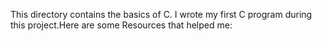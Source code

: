  This directory contains the basics of C.
I wrote my first C program during this project.Here are some Resources that helped me:

